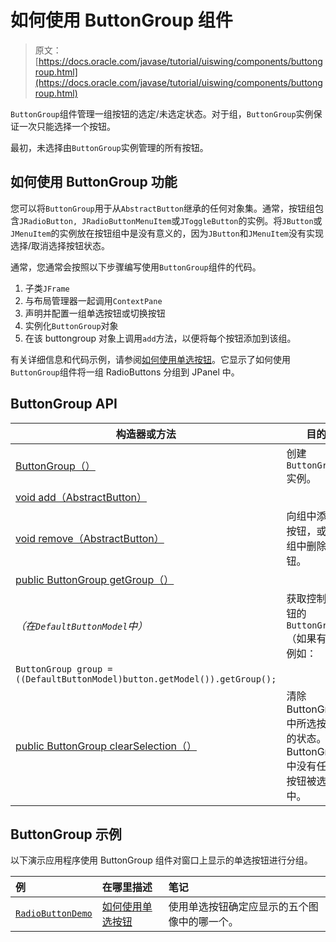 # 如何使用 ButtonGroup 组件

> 原文： [https://docs.oracle.com/javase/tutorial/uiswing/components/buttongroup.html](https://docs.oracle.com/javase/tutorial/uiswing/components/buttongroup.html)

`ButtonGroup`组件管理一组按钮的选定/未选定状态。对于组，`ButtonGroup`实例保证一次只能选择一个按钮。

最初，未选择由`ButtonGroup`实例管理的所有按钮。

## 如何使用 ButtonGroup 功能

您可以将`ButtonGroup`用于从`AbstractButton`继承的任何对象集。通常，按钮组包含`JRadioButton, JRadioButtonMenuItem`或`JToggleButton`的实例。将`JButton`或`JMenuItem`的实例放在按钮组中是没有意义的，因为`JButton`和`JMenuItem`没有实现选择/取消选择按钮状态。

通常，您通常会按照以下步骤编写使用`ButtonGroup`组件的代码。

1.  子类`JFrame`
2.  与布局管理器一起调用`ContextPane`
3.  声明并配置一组单选按钮或切换按钮
4.  实例化`ButtonGroup`对象
5.  在该 buttongroup 对象上调用`add`方法，以便将每个按钮添加到该组。

有关详细信息和代码示例，请参阅[如何使用单选按钮](button.html#radiobutton)。它显示了如何使用`ButtonGroup`组件将一组 RadioButtons 分组到 JPanel 中。

## ButtonGroup API


| 构造器或方法 | 目的 |
| --- | --- |
| [ButtonGroup（）](https://docs.oracle.com/javase/8/docs/api/javax/swing/ButtonGroup.html#ButtonGroup--) | 创建`ButtonGroup`实例。 |
| [void add（AbstractButton）](https://docs.oracle.com/javase/8/docs/api/javax/swing/ButtonGroup.html#add-javax.swing.AbstractButton-)
[void remove（AbstractButton）](https://docs.oracle.com/javase/8/docs/api/javax/swing/ButtonGroup.html#remove-javax.swing.AbstractButton-) | 向组中添加按钮，或从组中删除按钮。 |
| [public ButtonGroup getGroup（）](https://docs.oracle.com/javase/8/docs/api/javax/swing/DefaultButtonModel.html#getGroup--)
_（在`DefaultButtonModel`中）_ | 获取控制按钮的`ButtonGroup`（如果有）。例如：
`ButtonGroup group = ((DefaultButtonModel)button.getModel()).getGroup();` |
| [public ButtonGroup clearSelection（）](https://docs.oracle.com/javase/8/docs/api/javax/swing/ButtonGroup.html#ButtonGroup--) | 清除 ButtonGroup 中所选按钮的状态。 ButtonGroup 中没有任何按钮被选中。 |

## ButtonGroup 示例

以下演示应用程序使用 ButtonGroup 组件对窗口上显示的单选按钮进行分组。

| 例 | 在哪里描述 | 笔记 |
| :-- | :-- | :-- |
| [`RadioButtonDemo`](../examples/components/index.html#RadioButtonDemo) | [如何使用单选按钮](button.html#radiobutton) | 使用单选按钮确定应显示的五个图像中的哪一个。 |